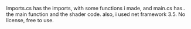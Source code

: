 Imports.cs has the imports, with some functions i made, and main.cs has.. the main function and the shader code. also, i used net framework 3.5.
No license, free to use.
